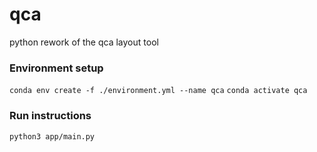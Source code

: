 # qca
python rework of the qca layout tool

### Environment setup
```conda env create -f ./environment.yml --name qca```
```conda activate qca```

### Run instructions
```python3 app/main.py```
